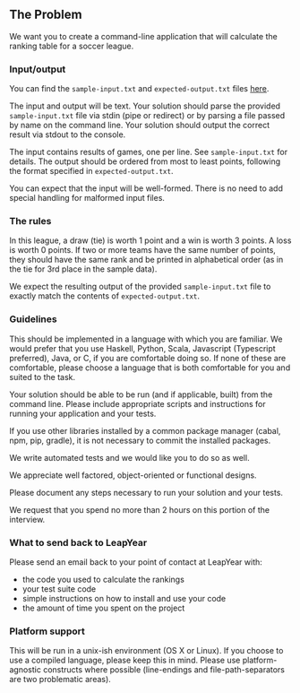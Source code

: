 ## The Problem

We want you to create a command-line application that will calculate the
ranking table for a soccer league.

### Input/output

You can find the `sample-input.txt` and `expected-output.txt` files
[here](https://drive.google.com/drive/folders/1p9UlFHhOaHx42Ws9podyYG7kRc5RVpmz?usp=sharing).

The input and output will be text. Your solution should parse the provided
`sample-input.txt` file via stdin (pipe or redirect) or by parsing a file passed
by name on the command line. Your solution should output the correct result via
stdout to the console.

The input contains results of games, one per line. See `sample-input.txt` for
details. The output should be ordered from most to least points, following the
format specified in `expected-output.txt`.

You can expect that the input will be well-formed. There is no need to add
special handling for malformed input files.

### The rules

In this league, a draw (tie) is worth 1 point and a win is worth 3 points. A
loss is worth 0 points. If two or more teams have the same number of points,
they should have the same rank and be printed in alphabetical order (as in the
tie for 3rd place in the sample data).

We expect the resulting output of the provided `sample-input.txt` file to exactly
match the contents of `expected-output.txt`.

### Guidelines

This should be implemented in a language with which you are familiar. We would
prefer that you use Haskell, Python, Scala, Javascript (Typescript preferred),
Java, or C, if you are comfortable doing so. If none of these are comfortable,
please choose a language that is both comfortable for you and suited to the
task.

Your solution should be able to be run (and if applicable, built) from the
command line. Please include appropriate scripts and instructions for
running your application and your tests.

If you use other libraries installed by a common package manager
(cabal, npm, pip, gradle), it is not necessary to commit the
installed packages.

We write automated tests and we would like you to do so as well.

We appreciate well factored, object-oriented or functional designs.

Please document any steps necessary to run your solution and your tests.

We request that you spend no more than 2 hours on this portion of the interview.

### What to send back to LeapYear

Please send an email back to your point of contact at LeapYear with:

- the code you used to calculate the rankings
- your test suite code
- simple instructions on how to install and use your code
- the amount of time you spent on the project

### Platform support

This will be run in a unix-ish environment (OS X or Linux).
If you choose to use a compiled language, please keep this in mind.
Please use platform-agnostic constructs where possible (line-endings and
file-path-separators are two problematic areas).

